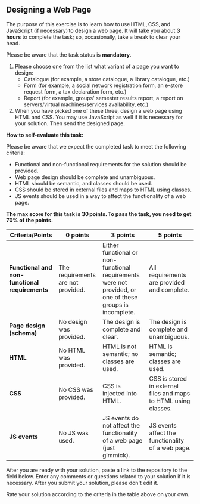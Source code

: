 ## Designing a Web Page

The purpose of this exercise is to learn how to use HTML, CSS, and JavaScript (if necessary) to design a web page. It will take you about **3 hours** to complete the task; so, occasionally, take a break to clear your head.

Please be aware that the task status is **mandatory**.

1. Please choose one from the list what variant of a page you want to design:
   - Catalogue (for example, a store catalogue, a library catalogue, etc.)
   - Form (for example, a social network registration form, an e-store request form, a tax declaration form, etc.)
   - Report (for example, groups' semester results report, a report on servers/virtual machines/services availability, etc.)
2. When you have picked one of these three, design a web page using HTML and CSS. You may use JavaScript as well if it is necessary for your solution. Then send the designed page.

**How to self-evaluate this task:**

Please be aware that we expect the completed task to meet the following criteria:

- Functional and non-functional requirements for the solution should be provided.
- Web page design should be complete and unambiguous.
- HTML should be semantic, and classes should be used.
- CSS should be stored in external files and maps to HTML using classes.
- JS events should be used in a way to affect the functionality of a web page.

**The max score for this task is 30 points. To pass the task, you need to get 70% of the points.**

| Criteria/Points                                | 0 points                           | 3 points                                                     | 5 points                                                     |
| ---------------------------------------------- | ---------------------------------- | ------------------------------------------------------------ | ------------------------------------------------------------ |
| **Functional and non-functional requirements** | The requirements are not provided. | Either functional or non-functional requirements were not provided, or one of these groups is incomplete. | All requirements are provided and complete.                  |
| **Page design (schema)**                       | No design was provided.            | The design is complete and clear.                            | The design is complete and unambiguous.                      |
| **HTML**                                       | No HTML was provided.              | HTML is not semantic; no classes are used.                   | HTML is semantic; classes are used.                          |
| **CSS**                                        | No CSS was provided.               | CSS is injected into HTML.                                   | CSS is stored in external files and maps to HTML using classes. |
| **JS events**                                  | No JS was used.                    | JS events do not affect the functionality of a web page (just gimmick). | JS events affect the functionality of a web page.            |

After you are ready with your solution, paste a link to the repository to the field below. Enter any comments or questions related to your solution if it is necessary. After you submit your solution, please don't edit it.

Rate your solution according to the criteria in the table above on your own.